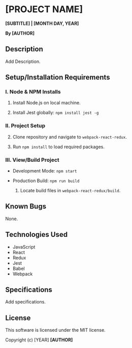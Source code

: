# [PROJECT NAME]

**[SUBTITLE] | [MONTH DAY, YEAR]**

**By [AUTHOR]**

## Description

Add Description.

## Setup/Installation Requirements

### I. Node & NPM Installs

1. Install Node.js on local machine.

2. Install Jest globally: `npm install jest -g`

### II. Project Setup

2. Clone repository and navigate to `webpack-react-redux`.

3. Run `npm install` to load required packages.

### III. View/Build Project

- Development Mode: `npm start`

- Production Build: `npm run build`

  1. Locate build files in `webpack-react-redux/build`.

## Known Bugs

None.

## Technologies Used

- JavaScript
- React
- Redux
- Jest
- Babel
- Webpack

## Specifications

Add specifications.

## License

This software is licensed under the MIT license.

Copyright (c) [YEAR] **[AUTHOR]**
